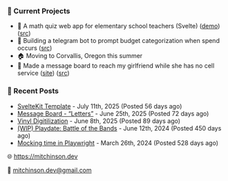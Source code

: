 ### 📌 Current Projects
- 📝 A math quiz web app for elementary school teachers (Svelte) ([demo](https://quiz-staging.mitchinson.dev/)) ([src](https://github.com/bmitchinson/budget-entry))
- 💸 Building a telegram bot to prompt budget categorization when spend occurs ([src](https://github.com/bmitchinson/sms-accountant))
- 🏠 Moving to Corvallis, Oregon this summer
- 💌 Made a message board to reach my girlfriend while she has no cell service ([site](https://letters.mitchinson.dev/)) ([src](https://github.com/bmitchinson/letters))

### 📝 Recent Posts

- [SvelteKit Template](https://blog.mitchinson.dev/sveltekit-template) - July 11th, 2025 (Posted 56 days ago)
- [Message Board - “Letters”](https://blog.mitchinson.dev/letters) - June 25th, 2025 (Posted 72 days ago)
- [Vinyl Digitilization](https://blog.mitchinson.dev/vinyl) - June 8th, 2025 (Posted 89 days ago)
- [(WIP) Playdate: Battle of the Bands](https://blog.mitchinson.dev/playdate-dev-one) - June 12th, 2024 (Posted 450 days ago)
- [Mocking time in Playwright](https://blog.mitchinson.dev/playwright-mock-time) - March 26th, 2024 (Posted 528 days ago)

🌐 https://mitchinson.dev

💌 mitchinson.dev@gmail.com